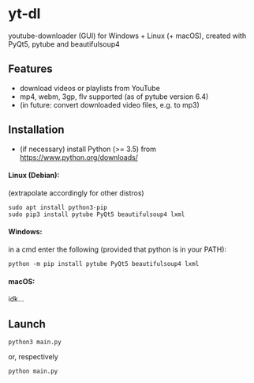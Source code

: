 # yt-dl
youtube-downloader (GUI) for Windows + Linux (+ macOS), created with PyQt5, pytube and beautifulsoup4

## Features
- download videos or playlists from YouTube
- mp4, webm, 3gp, flv supported (as of pytube version 6.4)
- (in future: convert downloaded video files, e.g. to mp3)

## Installation
- (if necessary) install Python (>= 3.5) from https://www.python.org/downloads/

#### Linux (Debian):
(extrapolate accordingly for other distros)
```
sudo apt install python3-pip
sudo pip3 install pytube PyQt5 beautifulsoup4 lxml
```
#### Windows:
in a cmd enter the following
(provided that python is in your PATH):
```
python -m pip install pytube PyQt5 beautifulsoup4 lxml
```
#### macOS:

idk...

## Launch
```
python3 main.py
```
or, respectively
```
python main.py
```

